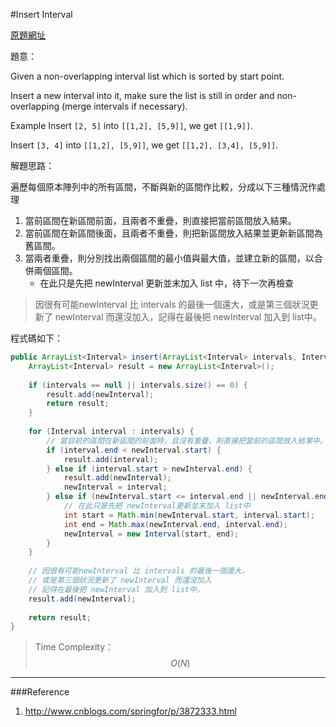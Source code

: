 #Insert Interval

[原題網址](http://www.lintcode.com/en/problem/insert-interval/)

題意：

Given a non-overlapping interval list which is sorted by start point.

Insert a new interval into it, make sure the list is still in order and non-overlapping (merge intervals if necessary).

Example
Insert ```[2, 5]``` into ```[[1,2], [5,9]]```, we get ```[[1,9]]```.

Insert ```[3, 4]``` into ```[[1,2], [5,9]]```, we get ```[[1,2], [3,4], [5,9]]```.

解題思路：

遍歷每個原本陣列中的所有區間，不斷與新的區間作比較，分成以下三種情況作處理

1. 當前區間在新區間前面，且兩者不重疊，則直接把當前區間放入結果。
2. 當前區間在新區間後面，且兩者不重疊，則把新區間放入結果並更新新區間為舊區間。
3. 當兩者重疊，則分別找出兩個區間的最小值與最大值，並建立新的區間，以合併兩個區間。
    - 在此只是先把 newInterval 更新並末加入 list 中，待下一次再檢查


> 因很有可能newInterval 比 intervals 的最後一個還大，或是第三個狀況更新了 newInterval 而還沒加入，記得在最後把 newInterval 加入到 list中。

程式碼如下：

```java
public ArrayList<Interval> insert(ArrayList<Interval> intervals, Interval newInterval) {
    ArrayList<Interval> result = new ArrayList<Interval>();
    
    if (intervals == null || intervals.size() == 0) {
        result.add(newInterval);
        return result;
    }
    
    for (Interval interval : intervals) {
        // 當目前的區間在新區間的前面時，且沒有重疊，則直接把當前的區間放入結果中。
        if (interval.end < newInterval.start) {
            result.add(interval);
        } else if (interval.start > newInterval.end) {
            result.add(newInterval);
            newInterval = interval;
        } else if (newInterval.start <= interval.end || newInterval.end >= interval.start) {
            // 在此只是先把 newInterval更新並末加入 list中
            int start = Math.min(newInterval.start, interval.start);
            int end = Math.max(newInterval.end, interval.end);
            newInterval = new Interval(start, end);
        }
    }
    
    // 因很有可能newInterval 比 intervals 的最後一個還大，
    // 或是第三個狀況更新了 newInterval 而還沒加入
    // 記得在最後把 newInterval 加入到 list中。
    result.add(newInterval);
    
    return result;
}
```
>Time Complexity：$$O(N)$$
---
###Reference
1. http://www.cnblogs.com/springfor/p/3872333.html

